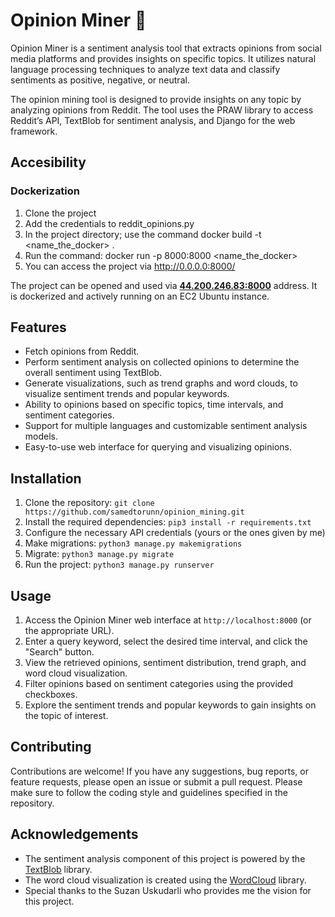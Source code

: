 # Opinion Miner 🧠

Opinion Miner is a sentiment analysis tool that extracts opinions from social media platforms and provides insights on specific topics. It utilizes natural language processing techniques to analyze text data and classify sentiments as positive, negative, or neutral.

The opinion mining tool is designed to provide insights on any topic by analyzing opinions from Reddit. The tool uses the PRAW library to access Reddit’s API, TextBlob for sentiment analysis, and Django for the web framework.

## Accesibility

### Dockerization

1. Clone the project
2. Add the credentials to reddit_opinions.py
3. In the project directory; use the command docker build -t <name_the_docker> .
4. Run the command: docker run -p 8000:8000 <name_the_docker>
5. You can access the project via http://0.0.0.0:8000/


The project can be opened and used via **[44.200.246.83:8000](44.200.246.83:8000)** address. It is dockerized and actively running on an EC2 Ubuntu instance. 


## Features

- Fetch opinions from Reddit.
- Perform sentiment analysis on collected opinions to determine the overall sentiment using TextBlob.
- Generate visualizations, such as trend graphs and word clouds, to visualize sentiment trends and popular keywords.
- Ability to opinions based on specific topics, time intervals, and sentiment categories.
- Support for multiple languages and customizable sentiment analysis models.
- Easy-to-use web interface for querying and visualizing opinions.


## Installation

1. Clone the repository: `git clone https://github.com/samedtorunn/opinion_mining.git`
2. Install the required dependencies: `pip3 install -r requirements.txt`
3. Configure the necessary API credentials (yours or the ones given by me)
4. Make migrations: `python3 manage.py makemigrations`
5. Migrate: `python3 manage.py migrate`
6. Run the project: `python3 manage.py runserver`

## Usage

1. Access the Opinion Miner web interface at `http://localhost:8000` (or the appropriate URL).
2. Enter a query keyword, select the desired time interval, and click the "Search" button.
3. View the retrieved opinions, sentiment distribution, trend graph, and word cloud visualization.
4. Filter opinions based on sentiment categories using the provided checkboxes.
5. Explore the sentiment trends and popular keywords to gain insights on the topic of interest.

## Contributing

Contributions are welcome! If you have any suggestions, bug reports, or feature requests, please open an issue or submit a pull request. Please make sure to follow the coding style and guidelines specified in the repository.

## Acknowledgements

- The sentiment analysis component of this project is powered by the [TextBlob](https://textblob.readthedocs.io/) library.
- The word cloud visualization is created using the [WordCloud](https://amueller.github.io/word_cloud/) library.
- Special thanks to the Suzan Uskudarli who provides me the vision for this project.


